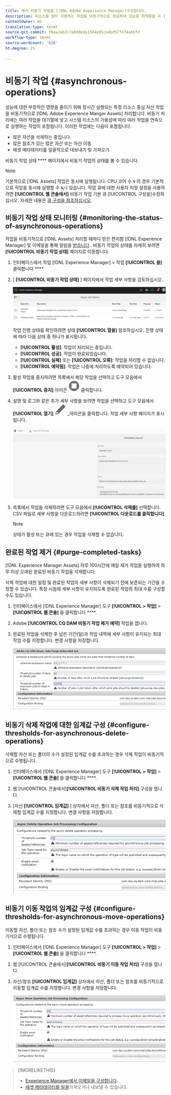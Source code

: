```yaml
---
title: 에서 비동기 작업을 [!DNL Adobe Experience Manager]구성합니다.
description: 리소스를 많이 사용하는 작업을 비동기적으로 완료하여 성능을 최적화할 수 [!DNL Experience Manager Assets]있습니다.
contentOwner: AG
translation-type: tm+mt
source-git-commit: f6aa1ab2c7a0ddeda1504e95ce4bd57fe74a65fd
workflow-type: tm+mt
source-wordcount: '628'
ht-degree: 1%

---
```



# 비동기 작업 {#asynchronous-operations}

성능에 대한 부정적인 영향을 줄이기 위해 장시간 실행되는 특정 리소스 중심 자산 작업을 비동기적으로 [!DNL Adobe Experience Manger Assets] 처리합니다. 비동기 처리에는 여러 작업을 대기열에 넣고 시스템 리소스의 가용성에 따라 여러 작업을 연속으로 실행하는 작업이 포함됩니다. 이러한 작업에는 다음이 포함됩니다.

* 많은 자산을 삭제하는 중입니다.
* 많은 참조가 있는 많은 자산 또는 자산 이동
* 에셋 메타데이터를 일괄적으로 내보내기 및 가져오기

비동기 작업 상태 **** 페이지에서 비동기 작업의 상태를 볼 수 있습니다.

>[!NOTE]
>
>기본적으로 [!DNL Assets] 작업은 동시에 실행됩니다. CPU 코어 수 `N` 의 경우 기본적으로 작업을 동시에 실행할 수 `N/2` 있습니다. 작업 큐에 대한 사용자 지정 설정을 사용하려면 **[!UICONTROL 웹 콘솔에서]** 비동기 작업 기본 큐 [!UICONTROL 구성을]수정하십시오. 자세한 내용은 [큐 구성을 참조하십시오](https://sling.apache.org/documentation/bundles/apache-sling-eventing-and-job-handling.html#queue-configurations).

## 비동기 작업 상태 모니터링 {#monitoring-the-status-of-asynchronous-operations}

작업을 비동기적으로 [!DNL Assets] 처리할 때마다 받은 편지함 [!DNL Experience Manager] 및 이메일을 통해 알림을 [받습니다](/help/sites-authoring/inbox.md) . 비동기 작업의 상태를 자세히 보려면 **[!UICONTROL 비동기 작업 상태]** 페이지로 이동합니다.

1. 인터페이스에서 작업 [!DNL Experience Manager] > 작업 **[!UICONTROL 을]** 클릭합니다 ****.

1. [ **[!UICONTROL 비동기 작업 상태]** ] 페이지에서 작업 세부 사항을 검토하십시오.

   ![비동기 작업의 상태 및 세부 정보](assets/job_status.png)

   작업 진행 상태를 확인하려면 상태 **[!UICONTROL 열을]** 참조하십시오. 진행 상태에 따라 다음 상태 중 하나가 표시됩니다.

   * **[!UICONTROL 활성]**: 작업이 처리되는 중입니다.
   * **[!UICONTROL 성공]**: 작업이 완료되었습니다.
   * **[!UICONTROL 실패]** 또는 **[!UICONTROL 오류]**: 작업을 처리할 수 없습니다.
   * **[!UICONTROL 예약됨]**: 작업은 나중에 처리하도록 예약되어 있습니다.

1. 활성 작업을 중지하려면 목록에서 해당 작업을 선택하고 도구 모음에서 **[!UICONTROL 중지]** 아이콘 ![을](assets/do-not-localize/stop_icon.svg) 클릭합니다.

1. 설명 및 로그와 같은 추가 세부 사항을 보려면 작업을 선택하고 도구 모음에서 **[!UICONTROL 열기]** ![](assets/do-not-localize/edit_icon.svg) _아이콘을 클릭합니다. 작업 세부 사항 페이지가 표시됩니다.

   ![메타데이터 가져오기 작업 세부 사항](assets/job_details.png)

1. 목록에서 작업을 삭제하려면 도구 모음에서 **[!UICONTROL 삭제를]** 선택합니다. CSV 파일로 세부 사항을 다운로드하려면 **[!UICONTROL 다운로드를 클릭합니다]**.

   >[!NOTE]
   >
   >상태가 활성 또는 큐에 있는 경우 작업을 삭제할 수 없습니다.

## 완료된 작업 제거 {#purge-completed-tasks}

[!DNL Experience Manager Assets] 하루 100시간에 매일 제거 작업을 실행하여 하루 이상 오래된 완료된 비동기 작업을 삭제합니다.

<!-- TBD: Find out from the engineering team and mention the time zone of this 1:00 am task.
-->

삭제 작업에 대한 일정 및 완료된 작업의 세부 사항이 삭제되기 전에 보존되는 기간을 수정할 수 있습니다. 특정 시점에 세부 사항이 유지되도록 완료된 작업의 최대 수를 구성할 수도 있습니다.

1. 인터페이스에서 [!DNL Experience Manager] 도구 **[!UICONTROL > 작업]** > **[!UICONTROL 웹 콘솔]** 을 클릭합니다 ****.
1. Adobe **[!UICONTROL CQ DAM 비동기 작업 제거 예약]** 작업을 엽니다.
1. 완료된 작업을 삭제한 후 남은 기간(일)과 작업 내역에 세부 사항이 유지되는 최대 작업 수를 지정합니다. 변경 사항을 저장합니다.

   ![비동기 작업의 제거를 예약하기 위한 구성](assets/purge_job.png)

## 비동기 삭제 작업에 대한 임계값 구성 {#configure-thresholds-for-asynchronous-delete-operations}

삭제할 자산 또는 폴더의 수가 설정된 임계값 수를 초과하는 경우 삭제 작업이 비동기적으로 수행됩니다.

1. 인터페이스에서 [!DNL Experience Manager] 도구 **[!UICONTROL > 작업]** > **[!UICONTROL 웹 콘솔]** 을 클릭합니다 ****.
1. 웹 [!UICONTROL 콘솔에서]**[!UICONTROL 비동기 삭제 작업 처리]** 구성을 엽니다.
1. [자산 **[!UICONTROL 임계값]** ] 상자에서 자산, 폴더 또는 참조를 비동기적으로 삭제할 임계값 수를 지정합니다. 변경 사항을 저장합니다.

   ![에셋을 삭제하도록 작업의 한도 설정](assets/delete_threshold.png)

## 비동기 이동 작업의 임계값 구성 {#configure-thresholds-for-asynchronous-move-operations}

이동할 자산, 폴더 또는 참조 수가 설정된 임계값 수를 초과하는 경우 이동 작업이 비동기식으로 수행됩니다.

1. 인터페이스에서 [!DNL Experience Manager] 도구 **[!UICONTROL > 작업]** > **[!UICONTROL 웹 콘솔]** 을 클릭합니다 ****.
1. 웹 [!UICONTROL 콘솔에서]**[!UICONTROL 비동기 이동 작업 처리]** 구성을 엽니다.
1. 자산/참조 **[!UICONTROL 임계값]** 상자에서 자산, 폴더 또는 참조를 비동기적으로 이동할 임계값 수를 지정합니다. 변경 사항을 저장합니다.

   ![자산을 이동할 작업의 임계값 제한 설정](assets/move_threshold.png)

>[!MORELIKETHIS]
>
>* [Experience Manager에서 이메일을 구성합니다](/help/sites-administering/notification.md).
>* [에셋 메타데이터를 일괄](/help/assets/metadata-import-export.md)가져오거나 내보낼 수 있습니다.

